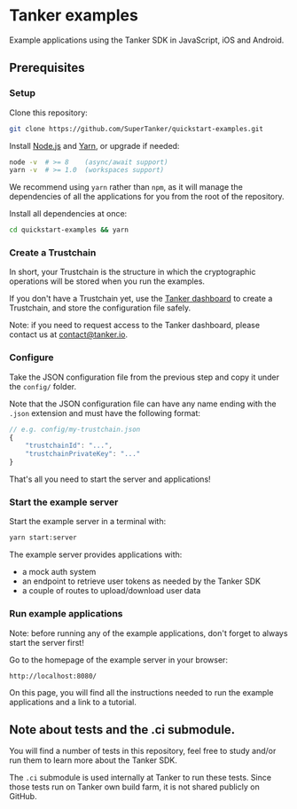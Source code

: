 # Tanker examples

Example applications using the Tanker SDK in JavaScript, iOS and Android.

## Prerequisites

### Setup

Clone this repository:
```bash
git clone https://github.com/SuperTanker/quickstart-examples.git
```

Install [Node.js](https://nodejs.org/en/) and [Yarn](https://yarnpkg.com/en/docs/install), or upgrade if needed:
```bash
node -v  # >= 8    (async/await support)
yarn -v  # >= 1.0  (workspaces support)
```

We recommend using `yarn` rather than `npm`, as it will manage the dependencies of all the applications for you from the root of the repository.

Install all dependencies at once:
```bash
cd quickstart-examples && yarn
```

### Create a Trustchain

In short, your Trustchain is the structure in which the cryptographic operations will be stored when you run the examples.

If you don't have a Trustchain yet, use the [Tanker dashboard](https://dashboard.tanker.io) to create a Trustchain, and store the configuration file safely.

Note: if you need to request access to the Tanker dashboard, please contact us at [contact@tanker.io](mailto:contact@tanker.io).

### Configure

Take the JSON configuration file from the previous step and copy it under the `config/` folder.

Note that the JSON configuration file can have any name ending with the `.json` extension and must have the following format:

```javascript
// e.g. config/my-trustchain.json
{
    "trustchainId": "...",
    "trustchainPrivateKey": "..."
}
```

That's all you need to start the server and applications!

### Start the example server

Start the example server in a terminal with:

```bash
yarn start:server
```

The example server provides applications with:
* a mock auth system
* an endpoint to retrieve user tokens as needed by the Tanker SDK
* a couple of routes to upload/download user data

### Run example applications

Note: before running any of the example applications, don't forget to always start the server first!

Go to the homepage of the example server in your browser:

```
http://localhost:8080/
```

On this page, you will find all the instructions needed to run the example applications and a link to a tutorial.

## Note about tests and the .ci submodule.

You will find a number of tests in this repository, feel free to study and/or run them to learn more about the Tanker SDK.

The `.ci` submodule is used internally at Tanker to run these tests. Since those tests run on Tanker own build farm, it is not shared publicly on GitHub.
